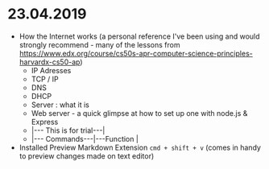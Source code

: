 # 23.04.2019
* How the Internet works (a personal reference I've been using and would strongly recommend - many of the lessons from <https://www.edx.org/course/cs50s-apr-computer-science-principles-harvardx-cs50-ap>)
    - IP Adresses
    - TCP / IP
    - DNS
    - DHCP
    - Server : what it is 
    - Web server - a quick glimpse at how to set up one with node.js & Express
  - |--- This is for trial---| 
  - |--- Commands---|---Function               |
 * Installed Preview Markdown Extension `cmd + shift + v` (comes in handy to preview changes made on text editor)
   